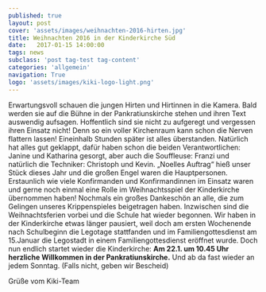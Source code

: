 ```yaml
---
published: true
layout: post
cover: 'assets/images/weihnachten-2016-hirten.jpg'
title: Weihnachten 2016 in der Kinderkirche Süd
date:   2017-01-15 14:00:00
tags: news
subclass: 'post tag-test tag-content'
categories: 'allgemein'
navigation: True
logo: 'assets/images/kiki-logo-light.png'
---
```


Erwartungsvoll schauen die jungen Hirten und Hirtinnen in die Kamera. Bald werden sie auf die Bühne in der Pankratiunskirche stehen und ihren Text auswendig aufsagen. Hoffentlich sind sie nicht zu aufgeregt und vergessen ihren Einsatz nicht! Denn so ein voller Kirchenraum kann schon die Nerven flattern lassen! Eineinhalb Stunden später ist alles überstanden. Natürlich hat alles gut geklappt, dafür haben schon die beiden Verantwortlichen: Janine und Katharina gesorgt, aber auch die Souffleuse: Franzi und natürlich die Techniker: Christoph und Kevin.
„Noelles Auftrag“ hieß unser Stück dieses Jahr und die großen Engel waren die Hauptpersonen. Erstaunlich wie viele Konfirmanden und Konfirmandinnen im Einsatz waren und gerne noch einmal eine Rolle im Weihnachtsspiel der Kinderkirche übernommen haben! Nochmals ein großes Dankeschön an alle, die zum Gelingen unseres Krippenspieles beigetragen haben.
Inzwischen sind die Weihnachtsferien vorbei und die Schule hat wieder begonnen. Wir haben in der Kinderkirche etwas länger pausiert, weil doch am ersten Wochenende nach Schulbeginn die Legotage stattfanden und im Familiengottesdienst am 15.Januar die Legostadt in einem Familiengottesdienst eröffnet wurde.
Doch nun endlich startet wieder die Kinderkirche: **Am 22.1. um 10.45 Uhr herzliche Willkommen in der Pankratiunskirche.** Und ab da fast wieder an jedem Sonntag. (Falls nicht, geben wir Bescheid)


Grüße vom Kiki-Team

